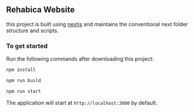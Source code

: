 ## Rehabica Website

this project is built using [nextjs](https://nextjs.org/) and maintains the conventional next folder structure and scripts.

### To get started

Run the following commands after downloading this project:

```sh
npm install

npm run build

npm run start
```

The application will start at `http://localhost:3000` by default.